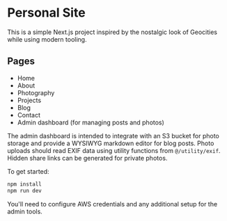 # Personal Site

This is a simple Next.js project inspired by the nostalgic look of Geocities while using modern tooling.

## Pages
- Home
- About
- Photography
- Projects
- Blog
- Contact
- Admin dashboard (for managing posts and photos)

The admin dashboard is intended to integrate with an S3 bucket for photo storage and provide a WYSIWYG markdown editor for blog posts. Photo uploads should read EXIF data using utility functions from `@/utility/exif`. Hidden share links can be generated for private photos.

To get started:

```bash
npm install
npm run dev
```

You'll need to configure AWS credentials and any additional setup for the admin tools.
